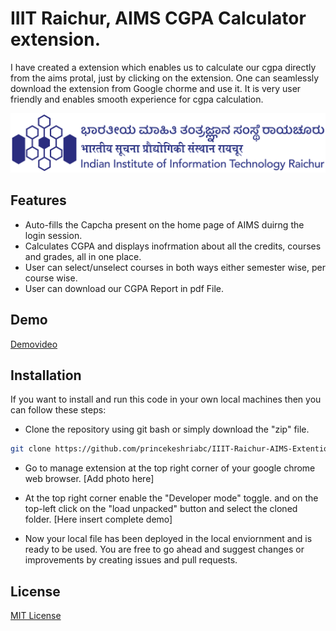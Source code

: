# IIIT Raichur, AIMS CGPA Calculator extension.

I have created a extension which enables us to calculate our cgpa directly from the aims protal, just by clicking on the extension. One can seamlessly download the extension from Google chorme and use it. It is very user friendly and enables smooth experience for cgpa calculation.


![Logo](https://github.com/princekeshriabc/IIIT-Raichur-AIMS-Extention/blob/main/static/HorizontalBlue.png)



## Features

- Auto-fills the Capcha present on the home page of AIMS duirng the login session.
- Calculates CGPA and displays inofrmation about all the credits, courses and grades, all in one place. 
- User can select/unselect courses in both ways either semester wise, per course wise.
- User can download our CGPA Report in pdf File.



## Demo

[Demovideo](https://drive.google.com/file/d/1mBOcdjsGD2gNxJLIAs2b7JnV5SDmuY6s/view?usp=sharing)


## Installation

If you want to install and run this code in your own local machines then you can follow these steps:

- Clone the repository using git bash or simply download the "zip" file.
```bash
git clone https://github.com/princekeshriabc/IIIT-Raichur-AIMS-Extention.git
```
- Go to manage extension at the top right corner of your google chrome web browser.
[Add photo here]

- At the top right corner enable the "Developer mode" toggle. and on the top-left click on the "load unpacked" button and select the cloned folder.
[Here insert complete demo]

- Now your local file has been deployed in the local enviornment and is ready to be used.
You are free to go ahead and suggest changes or improvements by creating issues and pull requests.
    
## License

[MIT License](https://github.com/princekeshriabc/IIIT-Raichur-AIMS-Extention/blob/main/LICENSE)